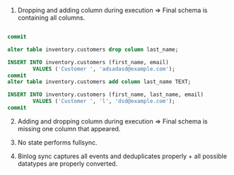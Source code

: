 
1. Dropping and adding column during execution => Final schema is containing all columns.

```SQL

commit

alter table inventory.customers drop column last_name;

INSERT INTO inventory.customers (first_name, email)
        VALUES ('Customer ', 'adsadasd@example.com');
commit
alter table inventory.customers add column last_name TEXT;

INSERT INTO inventory.customers (first_name, last_name, email)
        VALUES ('Customer ', 'l', 'dsd@example.com');
commit

```

2. Adding and dropping column during execution => Final schema is missing one column that appeared.


3. No state performs fullsync.

4. Binlog sync captures all events and deduplicates properly + all possible datatypes are properly converted.